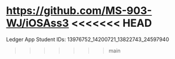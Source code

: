 https://github.com/MS-903-WJ/iOSAss3
<<<<<<< HEAD
=======

Ledger App
Student IDs:
13976752_14200721_13822743_24597940
>>>>>>> main
